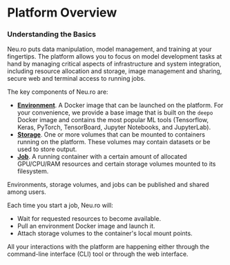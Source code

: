 # Platform Overview

### Understanding the Basics

Neu.ro puts data manipulation, model management, and training at your fingertips. The platform allows you to focus on model development tasks at hand by managing critical aspects of infrastructure and system integration, including resource allocation and storage, image management and sharing, secure web and terminal access to running jobs.

The key components of Neu.ro are:

* [**Environment**](working-with-the-platform/environments-docker-images.md). A Docker image that can be launched on the platform. For your convenience, we provide a base image that is built on the `deepo` Docker image and contains the most popular ML tools (Tensorflow, Keras, PyTorch, TensorBoard, Jupyter Notebooks, and JupyterLab).
* [**Storage**](platform-storage/storage.md). One or more volumes that can be mounted to containers running on the platform. These volumes may contain datasets or be used to store output.
* [**Job**](working-with-the-platform/jobs.md). A running container with a certain amount of allocated GPU/CPU/RAM resources and  certain storage volumes mounted to its filesystem.

Environments, storage volumes, and jobs can be published and shared among users.

Each time you start a job, Neu.ro will:

* Wait for requested resources to become available.
* Pull an environment Docker image and launch it.
* Attach storage volumes to the container's local mount points.

All your interactions with the platform are happening either through the command-line interface (CLI) tool or through the web interface.
